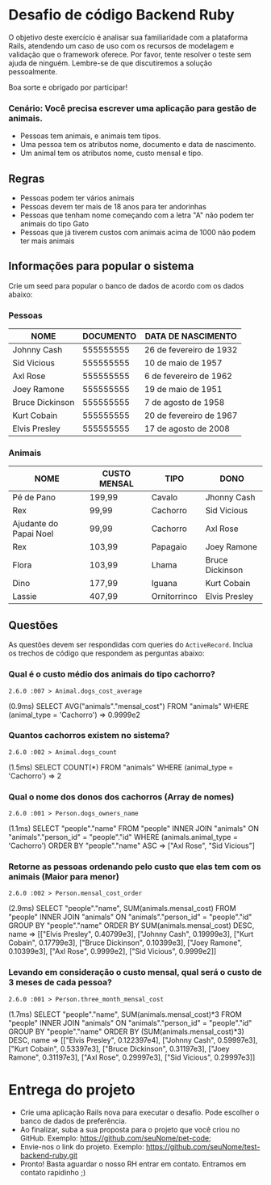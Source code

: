 # Desafio de código Backend Ruby

O objetivo deste exercício é analisar sua familiaridade com a plataforma Rails,
atendendo um caso de uso com os recursos de modelagem e validação que o framework oferece.
Por favor, tente resolver o teste sem ajuda de ninguém. Lembre-se de que discutiremos a
solução pessoalmente.

Boa sorte e obrigado por participar!

### Cenário: Você precisa escrever uma aplicação para gestão de animais.

  - Pessoas tem animais, e animais tem tipos.
  - Uma pessoa tem os atributos nome, documento e data de nascimento.
  - Um animal tem  os atributos nome, custo mensal e tipo.

## Regras

  - Pessoas podem ter vários animais
  - Pessoas devem ter mais de 18 anos para ter andorinhas
  - Pessoas que tenham nome começando com a letra "A" não podem ter animais do tipo Gato
  - Pessoas que já tiverem custos com animais acima de 1000 não podem ter mais animais

## Informações para popular o sistema

Crie um seed para popular o banco de dados de acordo com os dados abaixo:

### Pessoas

| NOME            | DOCUMENTO | DATA DE NASCIMENTO       |
|-----------------|-----------|--------------------------|
| Johnny Cash     | 555555555 | 26 de fevereiro de 1932  |
| Sid Vicious     | 555555555 | 10 de maio de 1957       |
| Axl Rose        | 555555555 | 6 de fevereiro de 1962   |
| Joey Ramone     | 555555555 | 19 de maio de 1951       |
| Bruce Dickinson | 555555555 | 7 de agosto de 1958      |
| Kurt Cobain     | 555555555 | 20 de fevereiro de 1967  |
| Elvis Presley   | 555555555 | 17 de agosto de 2008     |

### Animais

| NOME                   | CUSTO MENSAL | TIPO         | DONO            |
|------------------------|--------------|--------------|-----------------|
| Pé de Pano             |  199,99      | Cavalo       | Jhonny Cash     |
| Rex                    |  99,99       | Cachorro     | Sid Vicious     |
| Ajudante do Papai Noel |  99,99       | Cachorro     | Axl Rose        |
| Rex                    |  103,99      | Papagaio     | Joey Ramone     |
| Flora                  |  103,99      | Lhama        | Bruce Dickinson |
| Dino                   |  177,99      | Iguana       | Kurt Cobain     |
| Lassie                 |  407,99      | Ornitorrinco | Elvis Presley   |


## Questões

As questões devem ser respondidas com queries do `ActiveRecord`.
Inclua os trechos de código que respondem as perguntas abaixo:

### Qual é o custo médio dos animais do tipo cachorro?

    2.6.0 :007 > Animal.dogs_cost_average
   (0.9ms)  SELECT AVG("animals"."mensal_cost") FROM "animals" WHERE (animal_type = 'Cachorro')
 => 0.9999e2

### Quantos cachorros existem no sistema?

    2.6.0 :002 > Animal.dogs_count
   (1.5ms)  SELECT COUNT(*) FROM "animals" WHERE (animal_type = 'Cachorro')
 => 2 

### Qual o nome dos donos dos cachorros (Array de nomes)

    2.6.0 :001 > Person.dogs_owners_name
   (1.1ms)  SELECT "people"."name" FROM "people" INNER JOIN "animals" ON "animals"."person_id" = "people"."id" WHERE (animals.animal_type = 'Cachorro') ORDER BY "people"."name" ASC
 => ["Axl Rose", "Sid Vicious"]

### Retorne as pessoas ordenando pelo custo que elas tem com os animais (Maior para menor)

    2.6.0 :002 > Person.mensal_cost_order
   (2.9ms)  SELECT "people"."name", SUM(animals.mensal_cost) FROM "people" INNER JOIN "animals" ON "animals"."person_id" = "people"."id" GROUP BY "people"."name" ORDER BY SUM(animals.mensal_cost) DESC, name
 => [["Elvis Presley", 0.40799e3], ["Johnny Cash", 0.19999e3], ["Kurt Cobain", 0.17799e3], ["Bruce Dickinson", 0.10399e3], ["Joey Ramone", 0.10399e3], ["Axl Rose", 0.9999e2], ["Sid Vicious", 0.9999e2]] 

### Levando em consideração o custo mensal, qual será o custo de 3 meses de cada pessoa?

    2.6.0 :001 > Person.three_month_mensal_cost
   (1.7ms)  SELECT "people"."name", SUM(animals.mensal_cost)*3 FROM "people" INNER JOIN "animals" ON "animals"."person_id" = "people"."id" GROUP BY "people"."name" ORDER BY (SUM(animals.mensal_cost)*3) DESC, name
 => [["Elvis Presley", 0.122397e4], ["Johnny Cash", 0.59997e3], ["Kurt Cobain", 0.53397e3], ["Bruce Dickinson", 0.31197e3], ["Joey Ramone", 0.31197e3], ["Axl Rose", 0.29997e3], ["Sid Vicious", 0.29997e3]]

# Entrega do projeto

- Crie uma aplicação Rails nova para executar o desafio. Pode escolher o banco de dados de preferência.
- Ao finalizar, suba a sua proposta para o projeto que você criou no GitHub. Exemplo: https://github.com/seuNome/pet-code;
- Envie-nos o link do projeto. Exemplo: https://github.com/seuNome/test-backend-ruby.git
- Pronto! Basta aguardar o nosso RH entrar em contato. Entramos em contato rapidinho ;)

